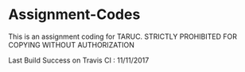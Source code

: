 # Assignment-Codes
This is an assignment coding for TARUC.
STRICTLY PROHIBITED FOR COPYING WITHOUT AUTHORIZATION

Last Build Success on Travis CI : 11/11/2017
